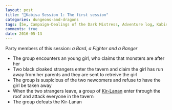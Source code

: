 ```yaml
---
layout: post
title: "🐲Kabisa Session 1: The first session"
categories: dungeons-and-dragons
tags: [5e, Campaign-Dealings of the Dark Mistress, Adventure log, Kabisa-D&D]
comments: true
date: 2016-05-13
---
```


Party members of this session: _a Bard, a Fighter and a Ranger_

- The group encounters an young girl, who claims that monsters are after her
- Two black cloaked strangers enter the tavern and claim the girl has run away from her parents and they are sent to retreive the girl
- The group is suspicious of the two newcomers and refuse to have the girl be taken away
- When the two strangers leave, a group of [Kir-Lanan](http://forgottenrealms.wikia.com/wiki/Kir-lanan) enter through the roof and attack everyone in the tavern
- The group defeats the Kir-Lanan